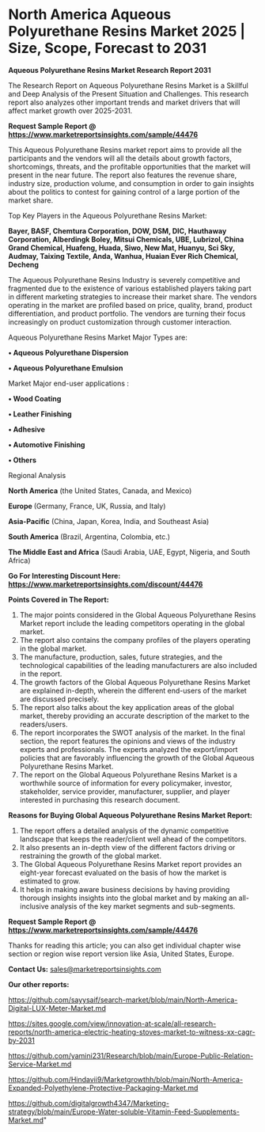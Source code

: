 # North America Aqueous Polyurethane Resins Market 2025 | Size, Scope, Forecast to 2031

<strong>Aqueous Polyurethane Resins Market Research Report 2031</strong>

The Research Report on Aqueous Polyurethane Resins Market is a Skillful and Deep Analysis of the Present Situation and Challenges. This research report also analyzes other important trends and market drivers that will affect market growth over 2025-2031.

<strong>Request Sample Report @ <a href=https://www.marketreportsinsights.com/sample/44476>https://www.marketreportsinsights.com/sample/44476</a></strong>

This Aqueous Polyurethane Resins market report aims to provide all the participants and the vendors will all the details about growth factors, shortcomings, threats, and the profitable opportunities that the market will present in the near future. The report also features the revenue share, industry size, production volume, and consumption in order to gain insights about the politics to contest for gaining control of a large portion of the market share.

Top Key Players in the Aqueous Polyurethane Resins Market:

<strong>Bayer, BASF, Chemtura Corporation, DOW, DSM, DIC, Hauthaway Corporation, Alberdingk Boley, Mitsui Chemicals, UBE, Lubrizol, China Grand Chemical, Huafeng, Huada, Siwo, New Mat, Huanyu, Sci Sky, Audmay, Taixing Textile, Anda, Wanhua, Huaian Ever Rich Chemical, Decheng</strong>

The Aqueous Polyurethane Resins Industry is severely competitive and fragmented due to the existence of various established players taking part in different marketing strategies to increase their market share. The vendors operating in the market are profiled based on price, quality, brand, product differentiation, and product portfolio. The vendors are turning their focus increasingly on product customization through customer interaction.

Aqueous Polyurethane Resins Market Major Types are:

<strong>•  Aqueous Polyurethane Dispersion

•  Aqueous Polyurethane Emulsion</strong>

Market Major end-user applications :

<strong>•  Wood Coating

•  Leather Finishing

•  Adhesive

•  Automotive Finishing

•  Others</strong>

Regional Analysis

</u><strong><b>North America</b></strong> (the United States, Canada, and Mexico)

<strong><b>Europe </b></strong>(Germany, France, UK, Russia, and Italy)

<strong><b>Asia-Pacific</b></strong> (China, Japan, Korea, India, and Southeast Asia)

<strong><b>South America</b></strong> (Brazil, Argentina, Colombia, etc.)

<strong><b>The Middle East and Africa</b></strong> (Saudi Arabia, UAE, Egypt, Nigeria, and South Africa)

<strong>Go For Interesting Discount Here: <a href=https://www.marketreportsinsights.com/discount/44476>https://www.marketreportsinsights.com/discount/44476</a></strong>

<strong>Points Covered in The Report:</strong>
<ol>
  <li>The major points considered in the Global Aqueous Polyurethane Resins Market report include the leading competitors operating in the global market.</li>
  <li>The report also contains the company profiles of the players operating in the global market.</li>
  <li>The manufacture, production, sales, future strategies, and the technological capabilities of the leading manufacturers are also included in the report.</li>
  <li>The growth factors of the Global Aqueous Polyurethane Resins Market are explained in-depth, wherein the different end-users of the market are discussed precisely.</li>
  <li>The report also talks about the key application areas of the global market, thereby providing an accurate description of the market to the readers/users.</li>
  <li>The report incorporates the SWOT analysis of the market. In the final section, the report features the opinions and views of the industry experts and professionals. The experts analyzed the export/import policies that are favorably influencing the growth of the Global Aqueous Polyurethane Resins Market.</li>
  <li>The report on the Global Aqueous Polyurethane Resins Market is a worthwhile source of information for every policymaker, investor, stakeholder, service provider, manufacturer, supplier, and player interested in purchasing this research document.</li>
</ol>
<strong>Reasons for Buying Global Aqueous Polyurethane Resins Market Report:</strong>

<ol>
  <li>The report offers a detailed analysis of the dynamic competitive landscape that keeps the reader/client well ahead of the competitors.</li>
  <li>It also presents an in-depth view of the different factors driving or restraining the growth of the global market.</li>
  <li>The Global Aqueous Polyurethane Resins Market report provides an eight-year forecast evaluated on the basis of how the market is estimated to grow.</li>
  <li>It helps in making aware business decisions by having providing thorough insights insights into the global market and by making an all-inclusive analysis of the key market segments and sub-segments.</li>
</ol>
<strong>Request Sample Report @ <a href=https://www.marketreportsinsights.com/sample/44476>https://www.marketreportsinsights.com/sample/44476</a></strong>


Thanks for reading this article; you can also get individual chapter wise section or region wise report version like Asia, United States, Europe.

<strong>Contact Us:</strong>
sales@marketreportsinsights.com

<strong>Our other reports:</strong>

<a href=https://github.com/sayysaif/search-market/blob/main/North-America-Digital-LUX-Meter-Market.md>https://github.com/sayysaif/search-market/blob/main/North-America-Digital-LUX-Meter-Market.md</a>

<a href=https://sites.google.com/view/innovation-at-scale/all-research-reports/north-america-electric-heating-stoves-market-to-witness-xx-cagr-by-2031>https://sites.google.com/view/innovation-at-scale/all-research-reports/north-america-electric-heating-stoves-market-to-witness-xx-cagr-by-2031</a>

<a href=https://github.com/yamini231/Research/blob/main/Europe-Public-Relation-Service-Market.md>https://github.com/yamini231/Research/blob/main/Europe-Public-Relation-Service-Market.md</a>

<a href=https://github.com/Hindavii9/Marketgrowthh/blob/main/North-America-Expanded-Polyethylene-Protective-Packaging-Market.md>https://github.com/Hindavii9/Marketgrowthh/blob/main/North-America-Expanded-Polyethylene-Protective-Packaging-Market.md</a>

<a href=https://github.com/digitalgrowth4347/Marketing-strategy/blob/main/Europe-Water-soluble-Vitamin-Feed-Supplements-Market.md>https://github.com/digitalgrowth4347/Marketing-strategy/blob/main/Europe-Water-soluble-Vitamin-Feed-Supplements-Market.md</a>"
